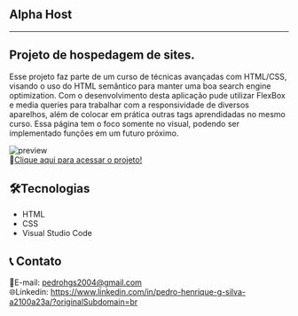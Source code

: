 ## Alpha Host
<hr>

<h2>Projeto de hospedagem de sites.</h2>

Esse projeto faz parte de um curso de técnicas avançadas com HTML/CSS, visando o uso do HTML semântico para manter uma boa search engine optimization. Com o desenvolvimento desta aplicação pude utilizar FlexBox e media queries para trabalhar com a responsividade de diversos aparelhos, além de colocar em prática outras tags aprendidadas no mesmo curso. Essa página tem o foco somente no visual, podendo ser implementado funções em um futuro próximo.

![preview](./alpha.gif)<br>
🔗[Clique aqui para acessar o projeto!](https://pedrodevvv.github.io/alpha-host/)
## 🛠️Tecnologias

* HTML
* CSS
* Visual Studio Code

## 📞 Contato

📩E-mail: pedrohgs2004@gmail.com <br>
🌐Linkedin: https://www.linkedin.com/in/pedro-henrique-g-silva-a2100a23a/?originalSubdomain=br
